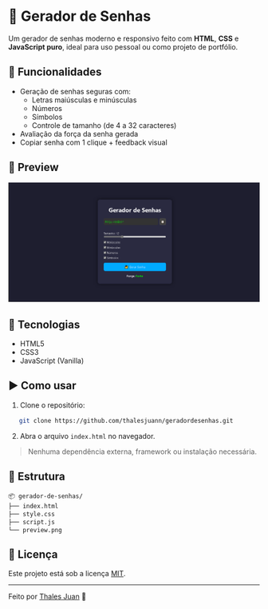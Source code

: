 # 🔐 Gerador de Senhas

Um gerador de senhas moderno e responsivo feito com **HTML**, **CSS** e **JavaScript puro**, ideal para uso pessoal ou como projeto de portfólio.

## 🚀 Funcionalidades

- Geração de senhas seguras com:
  - Letras maiúsculas e minúsculas
  - Números
  - Símbolos
  - Controle de tamanho (de 4 a 32 caracteres)
- Avaliação da força da senha gerada
- Copiar senha com 1 clique + feedback visual

## 📸 Preview

![preview](./preview.png)

## 🧠 Tecnologias

- HTML5
- CSS3
- JavaScript (Vanilla)

## ▶️ Como usar

1. Clone o repositório:
```bash
   git clone https://github.com/thalesjuann/geradordesenhas.git
```

2. Abra o arquivo `index.html` no navegador.

> Nenhuma dependência externa, framework ou instalação necessária.

## 📁 Estrutura

```
📦 gerador-de-senhas/
├── index.html
├── style.css
├── script.js
└── preview.png
```

## 📌 Licença

Este projeto está sob a licença [MIT](LICENSE).

---

Feito por [Thales Juan](https://github.com/thalesjuann) 🚀
